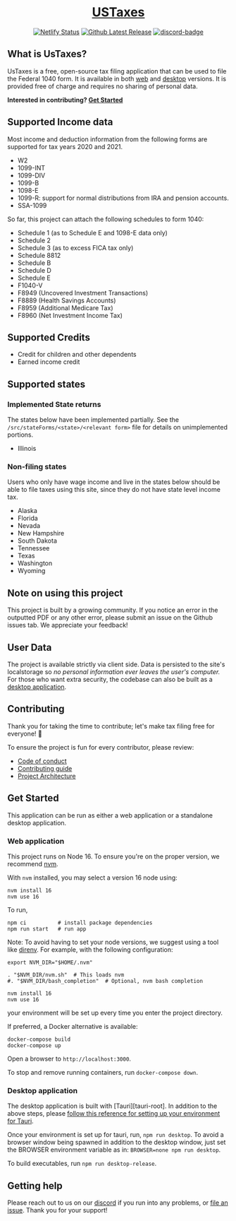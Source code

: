<div align="center">
<h1><a href="//ustaxes.org">USTaxes</a></h1>

[![Netlify Status][netlify-badge]][netlify-url] [![Github Latest Release][release-badge]][github-release] [![discord-badge]][discord-url]

</div>

## What is UsTaxes?

UsTaxes is a free, open-source tax filing application that can be used to file the Federal 1040 form. It is available in both [web](https://ustaxes.org/) and [desktop][desktop-releases] versions. It is provided free of charge and requires no sharing of personal data.

**Interested in contributing? [Get Started](#user-content-get-started)**

## Supported Income data

Most income and deduction information from the following forms are supported for tax years 2020 and 2021.

- W2
- 1099-INT
- 1099-DIV
- 1099-B
- 1098-E
- 1099-R: support for normal distributions from IRA and pension accounts.
- SSA-1099

So far, this project can attach the following schedules to form 1040:

- Schedule 1 (as to Schedule E and 1098-E data only)
- Schedule 2
- Schedule 3 (as to excess FICA tax only)
- Schedule 8812
- Schedule B
- Schedule D
- Schedule E
- F1040-V
- F8949 (Uncovered Investment Transactions)
- F8889 (Health Savings Accounts)
- F8959 (Additional Medicare Tax)
- F8960 (Net Investment Income Tax)

## Supported Credits

- Credit for children and other dependents
- Earned income credit

## Supported states

### Implemented State returns

The states below have been implemented partially. See the `/src/stateForms/<state>/<relevant form>` file for details on unimplemented portions.

- Illinois

### Non-filing states

Users who only have wage income and live in the states below should be able to file taxes using this site, since they do not have state level income tax.

- Alaska
- Florida
- Nevada
- New Hampshire
- South Dakota
- Tennessee
- Texas
- Washington
- Wyoming

## Note on using this project

This project is built by a growing community. If you notice an error in the outputted PDF or any other error, please submit an issue on the Github issues tab. We appreciate your feedback!

## User Data

The project is available strictly via client side. Data is persisted to the site's localstorage so _no personal information ever leaves the user's computer._ For those who want extra security, the codebase can also be built as a [desktop application](#desktop-application).

## Contributing

Thank you for taking the time to contribute; let's make tax filing free for everyone! 🎉

To ensure the project is fun for every contributor, please review:

- [Code of conduct](docs/CODE_OF_CONDUCT.md)
- [Contributing guide](docs/CONTRIBUTING.md)
- [Project Architecture](docs/ARCHITECTURE.md)

## Get Started

This application can be run as either a web application or a standalone desktop application.

### Web application

This project runs on Node 16. To ensure you're on the proper version, we recommend [nvm](https://github.com/nvm-sh/nvm#installing-and-updating).

With `nvm` installed, you may select a version 16 node using:

```
nvm install 16
nvm use 16
```

To run,

```
npm ci          # install package dependencies
npm run start   # run app
```

Note: To avoid having to set your node versions, we suggest using a tool like [direnv](https://direnv.net). For example, with the following configuration:

```
export NVM_DIR="$HOME/.nvm"

. "$NVM_DIR/nvm.sh"  # This loads nvm
#. "$NVM_DIR/bash_completion"  # Optional, nvm bash completion

nvm install 16
nvm use 16
```

your environment will be set up every time you enter the project directory.

If preferred, a Docker alternative is available:

```
docker-compose build
docker-compose up
```

Open a browser to `http://localhost:3000`.

To stop and remove running containers, run `docker-compose down`.

### Desktop application

The desktop application is built with [Tauri][tauri-root]. In addition to the above steps, please [follow this reference for setting up your environment for Tauri](https://tauri.studio/en/docs/getting-started/intro/#setting-up-your-environment).

Once your environment is set up for tauri, run, `npm run desktop`. To avoid a browser window being spawned in addition to the desktop window, just set the BROWSER environment variable as in: `BROWSER=none npm run desktop`.

To build executables, run `npm run desktop-release`.

## Getting help

Please reach out to us on our [discord][discord-url] if you run into any problems, or [file an issue][github-issues]. Thank you for your support!

[netlify-badge]: https://api.netlify.com/api/v1/badges/41efe456-a85d-4fed-9fcf-55fe4d5aa7fa/deploy-status
[netlify-url]: https://app.netlify.com/sites/peaceful-joliot-d51349/deploys
[cargo-docs]: https://doc.rust-lang.org/cargo/getting-started/installation.html
[discord-badge]: https://img.shields.io/discord/812156892343828500?logo=Discord
[discord-url]: https://discord.gg/dAaz472mPz
[github-release]: https://github.com/ustaxes/UsTaxes/releases/latest
[release-badge]: https://badgen.net/github/release/ustaxes/ustaxes
[desktop-releases]: https://github.com/ustaxes/UsTaxes/releases/
[github-issues]: https://github.com/ustaxes/ustaxes/issues
